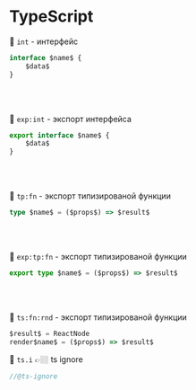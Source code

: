 # TypeScript

🔹 `int` - интерфейс
```typescript
interface $name$ {
    $data$
}
```

<br><br>

🔹 `exp:int` - экспорт интерфейса
```typescript
export interface $name$ {
    $data$
}
```

<br><br>

🔹 `tp:fn` - экспорт типизированой функции
```typescript
type $name$ = ($props$) => $result$
```

<br><br>

🔹 `exp:tp:fn` - экспорт типизированой функции
```typescript
export type $name$ = ($props$) => $result$
```

<br><br>

🔹 `ts:fn:rnd` - экспорт типизированой функции
```typescript
$result$ = ReactNode
render$name$ = ($props$) => $result$
```

🔹 `ts.i` 👉🏼 ts ignore  
```typescript
//@ts-ignore
```

<br>
<br>